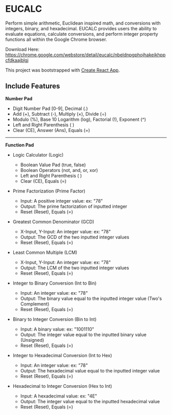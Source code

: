 # EUCALC

Perform simple arithmetic, Euclidean inspired math, and conversions with integers, binary, and hexadecimal.
EUCALC provides users the ability to evaluate equations, calculate conversions, and perform integer property functions all within the Google Chrome browser.

Download Here: https://chrome.google.com/webstore/detail/eucalc/nbeldnpgphojhakeikhppcfdkaajblgj

This project was bootstrapped with [Create React App](https://github.com/facebook/create-react-app).

## Include Features

**Number Pad**
 - Digit Number Pad [0-9], Decimal (.)
 - Add (+), Subtract (-), Multiply (×), Divide (÷) 
 - Modulo (%), Base 10 Logarithm (log), Factorial (!), Exponent (^)
 - Left and Right Parenthesis ( )
 - Clear (CE), Answer (Ans), Equals (=)

------------------------------------------------------------------------------
**Function Pad**
- Logic Calculator (Logic)
  - Boolean Value Pad (true, false)
  - Boolean Operators (not, and, or, xor)
  - Left and Right Parenthesis ( )
  - Clear (CE), Equals (=)

- Prime Factorization (Prime Factor)
  - Input: A positive integer value: ex: "78"
  - Output: The prime factorization of inputted integer
  - Reset (Reset), Equals (=)

- Greatest Common Denominator (GCD)
  - X-Input, Y-Input: An integer value: ex: "78"
  - Output: The GCD of the two inputted integer values
  - Reset (Reset), Equals (=)

- Least Common Multiple (LCM)
  - X-Input, Y-Input: An integer value: ex: "78"
  - Output: The LCM of the two inputted integer values
  - Reset (Reset), Equals (=)

- Integer to Binary Conversion (Int to Bin)
  - Input: An integer value: ex: "78"
  - Output: The binary value equal to the inputted integer value (Two's Complement)
  - Reset (Reset), Equals (=)

- Binary to Integer Conversion (Bin to Int)
  - Input: A binary value: ex: "1001110"
  - Output: The integer value equal to the inputted binary value (Unsigned)
  - Reset (Reset), Equals (=)

- Integer to Hexadecimal Conversion (Int to Hex)
  - Input: An integer value: ex: "78"
  - Output: The hexadecimal value equal to the inputted integer value
  - Reset (Reset), Equals (=)

- Hexadecimal to Integer Conversion (Hex to Int)
  - Input: A hexadecimal value: ex: "4E"
  - Output: The integer value equal to the inputted hexadecimal value
  - Reset (Reset), Equals (=)
